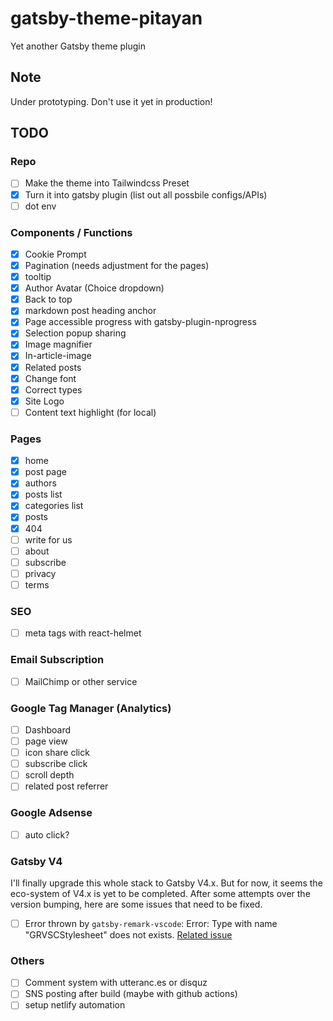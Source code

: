 # gatsby-theme-pitayan

Yet another Gatsby theme plugin

## Note

Under prototyping. Don't use it yet in production!

## TODO

### Repo

- [ ] Make the theme into Tailwindcss Preset
- [x] Turn it into gatsby plugin (list out all possbile configs/APIs)
- [ ] dot env

### Components / Functions

- [x] Cookie Prompt
- [x] Pagination (needs adjustment for the pages)
- [x] tooltip
- [x] Author Avatar (Choice dropdown)
- [x] Back to top
- [x] markdown post heading anchor
- [x] Page accessible progress with gatsby-plugin-nprogress
- [x] Selection popup sharing
- [x] Image magnifier
- [x] In-article-image
- [x] Related posts
- [x] Change font
- [x] Correct types
- [x] Site Logo
- [ ] Content text highlight (for local)

### Pages

- [x] home
- [x] post page
- [x] authors
- [x] posts list
- [x] categories list
- [x] posts
- [x] 404
- [ ] write for us
- [ ] about
- [ ] subscribe
- [ ] privacy
- [ ] terms

### SEO

- [ ] meta tags with react-helmet

### Email Subscription

- [ ] MailChimp or other service

### Google Tag Manager (Analytics)

- [ ] Dashboard
- [ ] page view
- [ ] icon share click
- [ ] subscribe click
- [ ] scroll depth
- [ ] related post referrer

### Google Adsense

- [ ] auto click?

### Gatsby V4

I'll finally upgrade this whole stack to Gatsby V4.x. But for now, it seems the eco-system of V4.x is yet to be completed.
After some attempts over the version bumping, here are some issues that need to be fixed.

- [ ] Error thrown by `gatsby-remark-vscode`: Error: Type with name "GRVSCStylesheet" does not exists. [Related issue](https://github.com/andrewbranch/gatsby-remark-vscode/issues/174)

### Others

- [ ] Comment system with utteranc.es or disquz
- [ ] SNS posting after build (maybe with github actions)
- [ ] setup netlify automation
